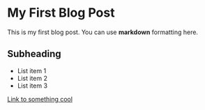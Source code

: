 # My First Blog Post

This is my first blog post. You can use **markdown** formatting here.

## Subheading

- List item 1
- List item 2
- List item 3

[Link to something cool](https://example.com)
